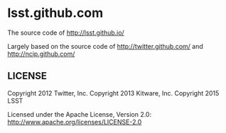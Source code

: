 lsst.github.com
======

The source code of http://lsst.github.io/

Largely based on the source code of http://twitter.github.com/  and http://ncip.github.com/


LICENSE
------------

Copyright 2012 Twitter, Inc.
Copyright 2013 Kitware, Inc. 
Copyright 2015 LSST

Licensed under the Apache License, Version 2.0: http://www.apache.org/licenses/LICENSE-2.0
